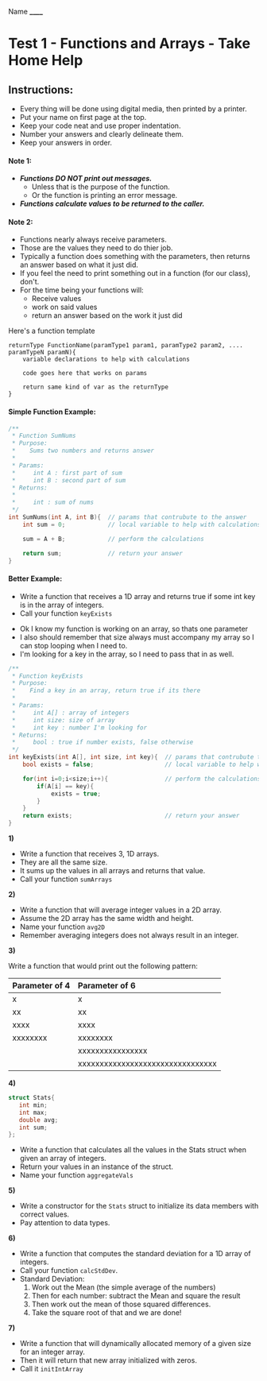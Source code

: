 Name **********____**********

# Test 1 - Functions and Arrays - Take Home Help

## Instructions:

- Every thing will be done using digital media, then printed by a printer.
- Put your name on first page at the top.
- Keep your code neat and use proper indentation.
- Number your answers and clearly delineate them.
- Keep your answers in order.

#### Note 1:
- **_Functions DO NOT print out messages._**
    - Unless that is the purpose of the function.
    - Or the function is printing an error message.
- **_Functions calculate values to be returned to the caller._**

#### Note 2:

- Functions nearly always receive parameters.
- Those are the values they need to do thier job. 
- Typically a function does something with the parameters, then returns an answer based on what it just did. 
- If you feel the need to print something out in a function (for our class), don't.
- For the time being your functions will:
    - Receive values
    - work on said values
    - return an answer based on the work it just did

Here's a function template

```
returnType FunctionName(paramType1 param1, paramType2 param2, .... paramTypeN paramN){
    variable declarations to help with calculations

    code goes here that works on params

    return same kind of var as the returnType
}
```

#### Simple Function Example:

```cpp
/**
 * Function SumNums
 * Purpose:
 *    Sums two numbers and returns answer 
 * 
 * Params:
 *     int A : first part of sum
 *     int B : second part of sum
 * Returns:
 * 
 *     int : sum of nums
 */
int SumNums(int A, int B){  // params that contrubute to the answer
    int sum = 0;            // local variable to help with calculations

    sum = A + B;            // perform the calculations

    return sum;             // return your answer
}
```

#### Better Example:

- Write a function that receives a 1D array and returns true if some int key is in the array of integers.
- Call your function `keyExists`

>
>
>

- Ok I know my function is working on an array, so thats one parameter
- I also should remember that size always must accompany my array so I can stop looping when I need to. 
- I'm looking for a key in the array, so I need to pass that in as well.

```cpp
/**
 * Function keyExists
 * Purpose:
 *    Find a key in an array, return true if its there
 * 
 * Params:
 *     int A[] : array of integers
 *     int size: size of array
 *     int key : number I'm looking for
 * Returns:
 *     bool : true if number exists, false otherwise
 */
int keyExists(int A[], int size, int key){  // params that contrubute to the answer
    bool exists = false;                    // local variable to help with calculations

    for(int i=0;i<size;i++){                // perform the calculations
        if(A[i] == key){
            exists = true;
        }
    }
    return exists;                          // return your answer
}
```

**1)**

- Write a function that receives 3, 1D arrays.
- They are all the same size.
- It sums up the values in all arrays and returns that value.
- Call your function `sumArrays`

**2)**

- Write a function that will average integer values in a 2D array.
- Assume the 2D array has the same width and height.
- Name your function `avg2D`
- Remember averaging integers does not always result in an integer.

**3)**

Write a function that would print out the following pattern:

| Parameter of 4 | Parameter of 6                   |
| :------------- | :------------------------------- |
| x              | x                                |
| xx             | xx                               |
| xxxx           | xxxx                             |
| xxxxxxxx       | xxxxxxxx                         |
|                | xxxxxxxxxxxxxxxx                 |
|                | xxxxxxxxxxxxxxxxxxxxxxxxxxxxxxxx |


**4)**

```c++
struct Stats{
   int min;
   int max;
   double avg;
   int sum;  
};
```

- Write a function that calculates all the values in the Stats struct when given an array of integers.
- Return your values in an instance of the struct.  
- Name your function `aggregateVals`


**5)**

- Write a constructor for the `Stats` struct to initialize its data members with correct values. 
- Pay attention to data types.


**6)** 

- Write a function that computes the standard deviation for a 1D array of integers.
- Call your function `calcStdDev`.
- Standard Deviation:
    1. Work out the Mean (the simple average of the numbers)
    2. Then for each number: subtract the Mean and square the result
    3. Then work out the mean of those squared differences.
    4. Take the square root of that and we are done!


**7)**

- Write a function that will dynamically allocated memory of a given size for an integer array.
- Then it will return that new array initialized with zeros.
- Call it `initIntArray`
